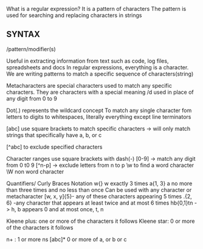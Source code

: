 What is a regular expression?
It is a pattern of characters
The pattern is used for searching and replacing characters in strings

SYNTAX
-------
/pattern/modifier(s)

Useful in extracting information from text such as code, log files, spreadsheets and docs
In regular expressions, everything is a character.
We are writing patterns to match a specific sequence of characters(string)

Metacharacters are special characters used to match any specific characters.
They are characters with a special meaning
/d used in place of any digit from 0 to 9

Dot(.)
represents the wildcard concept
To match any single character fom letters to digits to whitespaces, literally everything except line terminators

[abc] use square brackets to match specific characters -> will only match strings that specifically have a, b, or c

[^abc] to exclude specified characters

Character ranges use square brackets with dash(-)
[0-9] -> match any digit from 0 t0 9
[^n-p] -> exclude letters from n to p
\w to find a word character
\W non word character


Quantifiers/ Curly Braces Notation
w{} w exactly 3 times
a{1, 3} a no more than three times and no less than once
Can be used with any character or metacharacter
[w, x, y]{5}- any of these characters appearing  5 times
.{2, 6} -any character that appears at least twice and at most 6 times
hb{0,1}tn -> h, b appears 0 and at most once, t, n

Kleene plus: one or more of the characters it follows
Kleene star: 0 or more of the characters it follows

n+ : 1 or more ns
[abc]* 0 or more of a, or b or c

